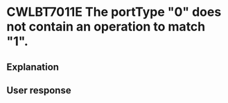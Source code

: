 # CWLBT7011E The portType "0" does not contain an operation to match "1".

## Explanation

## User response